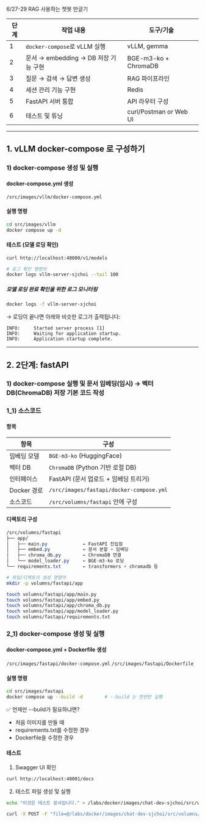 6/27-29 RAG 사용하는 챗봇 만글기

| 단계 | 작업 내용                        | 도구/기술                  |
| -- | ---------------------------- | ---------------------- |
| 1  | `docker-compose`로 vLLM 실행    | vLLM, gemma            |
| 2  | 문서 → embedding → DB 저장 기능 구현 | BGE-m3-ko + ChromaDB   |
| 3  | 질문 → 검색 → 답변 생성              | RAG 파이프라인              |
| 4  | 세션 관리 기능 구현                  | Redis                  |
| 5  | FastAPI 서버 통합                | API 라우터 구성             |
| 6  | 테스트 및 튜닝                     | curl/Postman or Web UI |

-----

## 1. vLLM docker-compose 로 구성하기

### 1) docker-compose 생성 및 실행

#### docker-compose.yml 생성

`/src/images/vllm/docker-compose.yml`

#### 실행 명령

```bash
cd src/images/vllm
docker compose up -d
```

#### 테스트 (모델 로딩 확인)

``` bash
curl http://localhost:48000/v1/models
```
```bash
# 로그 확인 명령어
docker logs vllm-server-sjchoi --tail 100
```

##### 모델 로딩 완료 확인을 위한 로그 모니터링

```bash
docker logs -f vllm-server-sjchoi
```

→ 로딩이 끝나면 아래와 비슷한 로그가 출력됩니다:
```plaintext
INFO:     Started server process [1]
INFO:     Waiting for application startup.
INFO:     Application startup complete.
```

---

## 2. 2단계: fastAPI


### 1) docker-compose 실행 및 문서 임베딩(임시) → 벡터 DB(ChromaDB) 저장 기본 코드 작성

### 1_1) 소스코드

#### 항목

| 항목        | 구성                                       |
| --------- | ---------------------------------------- |
| 임베딩 모델    | `BGE-m3-ko` (HuggingFace)                |
| 벡터 DB     | `ChromaDB` (Python 기반 로컬 DB)             |
| 인터페이스     | FastAPI (문서 업로드 + 임베딩 트리거)               |
| Docker 경로 | `/src/images/fastapi/docker-compose.yml` |
| 소스코드      | `/src/volumns/fastapi` 안에 구성             |


#### 디렉토리 구성

```css
/src/volumns/fastapi
├── app/
│   ├── main.py             ← FastAPI 진입점
│   ├── embed.py            ← 문서 분할 + 임베딩
│   ├── chroma_db.py        ← ChromaDB 연결
│   └── model_loader.py     ← BGE-m3-ko 로딩
└── requirements.txt        ← transformers + chromadb 등
```
```bash
# 파일/디렉토리 생성 명령어
mkdir -p volumns/fastapi/app

touch volumns/fastapi/app/main.py
touch volumns/fastapi/app/embed.py
touch volumns/fastapi/app/chroma_db.py
touch volumns/fastapi/app/model_loader.py
touch volumns/fastapi/requirements.txt
```

### 2_1) docker-compose 생성 및 실행

#### docker-compose.yml + Dockerfile 생성

`/src/images/fastapi/docker-compose.yml`
`/src/images/fastapi/Dockerfile`

#### 실행 명령

```bash
cd src/images/fastapi
docker compose up --build -d        # --build 는 한번만 실행
```

✅ 언제만 --build가 필요하냐면?
- 처음 이미지를 만들 때
- requirements.txt를 수정한 경우
- Dockerfile을 수정한 경우

#### 테스트

1) Swagger UI 확인
```bash
curl http://localhost:48001/docs
```
2) 테스트 파일 생성 및 실행
```bash
echo "이것은 테스트 문서입니다." > /labs/docker/images/chat-dev-sjchoi/src/volumns/fastapi/test_doc.txt
```
```bash
curl -X POST -F "file=@/labs/docker/images/chat-dev-sjchoi/src/volumns/fastapi/test_doc.txt" http://localhost:48001/upload-doc
```


